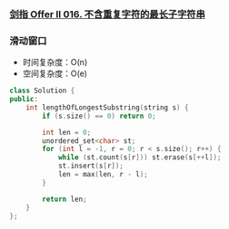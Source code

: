 ### [剑指 Offer II 016. 不含重复字符的最长子字符串](https://leetcode.cn/problems/wtcaE1/)

### 滑动窗口

- 时间复杂度：O(n)
- 空间复杂度：O(e)

```c++
class Solution {
public:
    int lengthOfLongestSubstring(string s) {
        if (s.size() == 0) return 0;

        int len = 0;
        unordered_set<char> st;
        for (int l = -1, r = 0; r < s.size(); r++) {
            while (st.count(s[r])) st.erase(s[++l]);
            st.insert(s[r]);
            len = max(len, r - l);
        }

        return len;
    }
};
```
